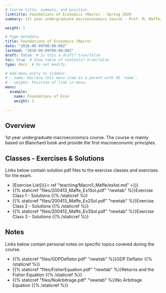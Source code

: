 ```yaml
---
# Course title, summary, and position.
linktitle: Foundations of Economics (Macro) - Spring 2020
summary: 1st year undergraduate macroeconomics course - Prof. M. Maffezzoli

weight: 1

# Page metadata.
title: Foundations of Economics (Macro)
date: "2018-09-09T00:00:00Z"
lastmod: "2018-09-09T00:00:00Z"
draft: false  # Is this a draft? true/false
toc: true  # Show table of contents? true/false
type: docs  # Do not modify.

# Add menu entry to sidebar.
# - name: Declare this menu item as a parent with ID `name`.
# - weight: Position of link in menu.
menu:
  example:
    name: Foundations of Econ
    weight: 1
    
---
```


## Overview
1st year undergraduate macroeconomics course. The course is mainly based on Blanchard book and provide the first macroeconomic principles.  

## Classes - Exercises & Solutions 
Links below contain solution pdf files to the exercise classes and exercises for the exam.
- [Exercise List]({{< ref "teaching/Macro1_Maffe/exlist.md" >}}) 
- {{% staticref "files/200413_Maffe_Ex1Sol.pdf" "newtab" %}}Exercise Class 1 - Solutions {{% /staticref %}}
- {{% staticref "files/200413_Maffe_Ex2Sol.pdf" "newtab" %}}Exercise Class 2 - Solutions {{% /staticref %}}
- {{% staticref "files/200413_Maffe_Ex3Sol.pdf" "newtab" %}}Exercise Class 3 - Solutions {{% /staticref %}}

## Notes
Links below contain personal notes on specific topics covered during the course.
- {{% staticref "files/GDPDeflator.pdf" "newtab" %}}GDP Deflator {{% /staticref %}}
- {{% staticref "files/FisherEquation.pdf" "newtab" %}}Returns and the Fisher Equation {{% /staticref %}}
- {{% staticref "files/NoArbitrage.pdf" "newtab" %}}No Arbitrage Equation {{% /staticref %}}



